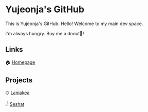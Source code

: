 Yujeonja's GitHub
=================

This is Yujeonja's GitHub. Hello! Welcome to my main dev space.

I'm always hungry. Buy me a donut🍩!

## Links

🏠 [Homepage](https://hardboiled65.io)

## Projects

⌬ [Laniakea](https://github.com/orbitrc/laniakea)

𓁐 [Seshat](https://github.com/hardboiled65/seshat-unicode)

<!--
**hardboiled65/hardboiled65** is a ✨ _special_ ✨ repository because its `README.md` (this file) appears on your GitHub profile.

Here are some ideas to get you started:

- 🔭 I’m currently working on ...
- 🌱 I’m currently learning ...
- 👯 I’m looking to collaborate on ...
- 🤔 I’m looking for help with ...
- 💬 Ask me about ...
- 📫 How to reach me: ...
- 😄 Pronouns: ...
- ⚡ Fun fact: ...
-->

